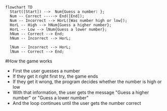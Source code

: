 
```mermaid
flowchart TD
  Start([Start]) -->  Num{Guess a number: };
  Num -- Correct -----> End([End]);
  Num -- Incorrect --> HorL([Was number high or low]);
  HorL -- High --> hNum{Guess a higher number};
  HorL -- Low --> lNum{Guess a lower number};
  hNum -- Correct --> End;
  hNum -- Incorrect --> HorL;

  lNum -- Incorrect --> HorL;
  lNum -- Correct --> End;

```

#How the game works
- First the user guesses a number 
- If they get it right first try, the game ends
- If they get it wrong, the program decides whether the number is high or low
- With that information, the user gets the message "Guess a higher number" or "Guess a lower number"
- And the loop continues until the user gets the number correct
